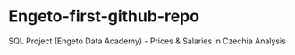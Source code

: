 # Engeto-first-github-repo
SQL Project (Engeto Data Academy) - Prices & Salaries in Czechia Analysis
